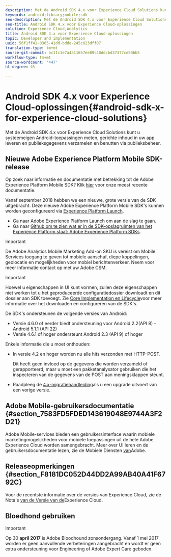 ```yaml
---
description: Met de Android SDK 4.x voor Experience Cloud Solutions kunt u systeemeigen Android-toepassingen meten, gerichte inhoud in uw app leveren en publieksgegevens verzamelen en benutten via publieksbeheer.
keywords: android;library;mobile;sdk
seo-description: Met de Android SDK 4.x voor Experience Cloud Solutions kunt u systeemeigen Android-toepassingen meten, gerichte inhoud in uw app leveren en publieksgegevens verzamelen en benutten via publieksbeheer.
seo-title: Android SDK 4.x voor Experience Cloud-oplossingen
solution: Experience Cloud,Analytics
title: Android SDK 4.x voor Experience Cloud-oplossingen
topic: Developer and implementation
uuid: 56f1ff41-0365-41dd-bdde-245c823dff07
translation-type: tm+mt
source-git-commit: bc11c1e7a4a11657ee89c40ddcbd37377ce50bb5
workflow-type: tm+mt
source-wordcount: '447'
ht-degree: 4%

---
```



# Android SDK 4.x voor Experience Cloud-oplossingen{#android-sdk-x-for-experience-cloud-solutions}

Met de Android SDK 4.x voor Experience Cloud Solutions kunt u systeemeigen Android-toepassingen meten, gerichte inhoud in uw app leveren en publieksgegevens verzamelen en benutten via publieksbeheer.

## Nieuwe Adobe Experience Platform Mobile SDK-release

Op zoek naar informatie en documentatie met betrekking tot de Adobe Experience Platform Mobile SDK? Klik [hier](https://aep-sdks.gitbook.io/docs/) voor onze meest recente documentatie.

Vanaf september 2018 hebben we een nieuwe, grote versie van de SDK uitgebracht. Deze nieuwe Adobe Experience Platform Mobile SDK&#39;s kunnen worden geconfigureerd via [Experience Platform Launch](https://www.adobe.com/experience-platform/launch.html).

* Ga naar Adobe Experience Platform Launch om aan de slag te gaan.
* Ga naar [Github om te zien wat er in de SDK-opslagruimten van het Experience Platform staat: Adobe Experience Platform SDKs](https://github.com/Adobe-Marketing-Cloud/acp-sdks).

>[!IMPORTANT]
>
>De Adobe Analytics Mobile Marketing Add-on SKU is vereist om Mobile Services toegang te geven tot mobiele aanschaf, diepe koppelingen, geolocatie en mogelijkheden voor mobiel berichtenverkeer. Neem voor meer informatie contact op met uw Adobe CSM.

>[!IMPORTANT]
>
>Hoewel u eigenschappen in UI kunt vormen, zullen deze eigenschappen niet werken tot u het geproduceerde configuratiedossier downloadt en dit dossier aan SDK toevoegt. Zie [Core Implementation en Lifecycle](/help/android/getting-started/dev-qs.md)voor meer informatie over het downloaden en configureren van de SDK&#39;s.

De SDK&#39;s ondersteunen de volgende versies van Android:

* Versie 4.6.0 of eerder biedt ondersteuning voor Android 2.2(API 8) - Android 5.1.1 (API 22)
* Versie 4.6.1 of hoger ondersteunt Android 2.3 (API 9) of hoger

Enkele informatie die u moet onthouden:

* In versie 4.2 en hoger worden nu alle hits verzonden met HTTP-POST.

   Dit heeft geen invloed op de gegevens die worden verzameld of gerapporteerd, maar u moet een pakketanalysator gebruiken die het inspecteren van de gegevens van de POST aan meningsklappen steunt.

* Raadpleeg de [4.x-migratiehandleiding](/help/android/getting-started/migration-v3.md)als u een upgrade uitvoert van een vorige versie.

## Adobe Mobile-gebruikersdocumentatie {#section_7583FD5FDED143619048E9744A3F2D21}

Adobe Mobile-services bieden een gebruikersinterface waarin mobiele marketingmogelijkheden voor mobiele toepassingen uit de hele Adobe Experience Cloud worden samengebracht. Meer over UI leren en de gebruikersdocumentatie lezen, zie de Mobiele Diensten [van](https://docs.adobe.com/content/help/en/mobile-services/using/home.html)Adobe.

## Releaseopmerkingen {#section_F8181DC052D44DD2A99AB40A41F6792C}

Voor de recentste informatie over de versies van Experience Cloud, zie de Nota&#39;s [van de Versie van de](https://docs.adobe.com/content/help/nl-NL/release-notes/experience-cloud/current.html)Experience Cloud.

## Bloedhond gebruiken

>[!IMPORTANT]
>
>Op 30 **april 2017** is Adobe Bloodhound zonsondergang. Vanaf 1 mei 2017 worden er geen aanvullende verbeteringen aangebracht en wordt er geen extra ondersteuning voor Engineering of Adobe Expert Care geboden.
